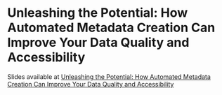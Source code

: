 # Unleashing the Potential: How Automated Metadata Creation Can Improve Your Data Quality and Accessibility

Slides available at [Unleashing the Potential: How Automated Metadata Creation Can Improve Your Data Quality and Accessibility](https://alexarobu.github.io/FOSS4GUK2023-Automated_Metadata_Creation/)